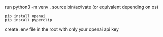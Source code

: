 run 
	python3 -m venv .
	source bin/activate (or equivalent depending on os)
	
	pip install openai
	pip install pyperclip


create .env file in the root with only your openai api key